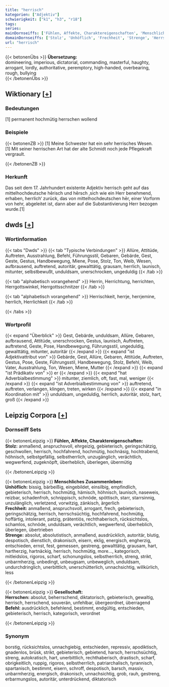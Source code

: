 ```yaml
---
title: "herrisch"
kategorien: ["Adjektiv"]
schwierigkeit: ["k1", "h3", "r18"]
tags:
series:
mainDornseiffs: ['Fühlen, Affekte, Charaktereigenschaften', 'Menschliches Zusammenleben', 'Gesellschaft']
domainDornseiffs: ['Stolz', 'Unhöflich', 'Frechheit', 'Strenge', 'Herrschen', 'Befehl']
url: "herrisch"
---
```


{{< betonenÜbs >}}
**Übersetzung:**  
domineering, imperious, dictatorial, commanding, masterful, haughty, arrogant, lordly, authoritative, peremptory, high-handed, overbearing, rough, bullying  
{{< /betonenÜbs >}}

## Wiktionary [[+](https://de.wiktionary.org/wiki/herrisch)]

### Bedeutungen
[1] permanent hochmütig herrschen wollend  

### Beispiele
{{< betonenZB >}}
[1] Meine Schwester hat ein sehr herrisches Wesen.  
[1] Mit seiner herrischen Art hat der alte Schmidt noch jede Pflegekraft vergrault.  

{{< /betonenZB >}}
### Herkunft
Das seit dem 17. Jahrhundert existente Adjektiv herrisch geht auf das mittelhochdeutsche hērisch und hērsch ‚sich wie ein Herr benehmend, erhaben, herrlich‘ zurück, das von mittelhochdeutschen hēr, einer Vorform von hehr, abgeleitet ist, dann aber auf die Substantivierung Herr bezogen wurde.[1]  



## dwds [[+](https://www.dwds.de/wb/herrisch)]

### Wortinformation
{{< tabs "Dwds" >}}
{{< tab "Typische Verbindungen" >}}
Allüre, Attitüde, Auftreten, Ausstrahlung, Befehl, Führungsstil, Gebaren, Gebärde, Gest, Geste, Gestus, Handbewegung, Miene, Pose, Stolz, Ton, Weib, Wesen, aufbrausend, auftretend, autoritär, gewalttätig, grausam, herrlich, launisch, mitunter, selbstbewußt, unduldsam, unerschrocken, ungeduldig
{{< /tab >}}

{{< tab "alphabetisch vorangehend" >}}
Herrin, Herrichtung, herrichten, Herrgottswinkel, Herrgottsschnitzer
{{< /tab >}}

{{< tab "alphabetisch vorangehend" >}}
Herrischkeit, herrje, herrjemine, herrlich, Herrlichkeit
{{< /tab >}}

{{< /tabs >}}

### Wortprofil
{{< expand "Überblick" >}} Gest, Gebärde, unduldsam, Allüre, Gebaren, aufbrausend, Attitüde, unerschrocken, Gestus, launisch, Auftreten, auftretend, Geste, Pose, Handbewegung, Führungsstil, ungeduldig, gewalttätig, mitunter, autoritär {{< /expand >}}
{{< expand "ist Adjektivattribut von" >}} Gebärde, Gest, Allüre, Gebaren, Attitüde, Auftreten, Gestus, Pose, Geste, Führungsstil, Handbewegung, Stolz, Befehl, Weib, Vater, Ausstrahlung, Ton, Wesen, Miene, Mutter {{< /expand >}}
{{< expand "ist Prädikativ von" >}} er {{< /expand >}}
{{< expand "hat Adverbialbestimmung" >}} mitunter, ziemlich, oft, fast, mal, weniger {{< /expand >}}
{{< expand "ist Adverbialbestimmung von" >}} auftretend, auftreten, verlangen, klingen, treten, wirken {{< /expand >}}
{{< expand "in Koordination mit" >}} unduldsam, ungeduldig, herrlich, autoritär, stolz, hart, groß {{< /expand >}}

## Leipzig Corpora [[+](https://corpora.uni-leipzig.de/en/res?word=herrisch&corpusId=deu_newscrawl-public_2018)]

### Dornseiff Sets
{{< betonenLeipzig >}}
**Fühlen, Affekte, Charaktereigenschaften:**  
**Stolz:** anmaßend, anspruchsvoll, ehrgeizig, gebieterisch, geringschätzig, geschwollen, herrisch, hochfahrend, hochmütig, hochnäsig, hochtrabend, höhnisch, selbstgefällig, selbstherrlich, unzugänglich, verächtlich, wegwerfend, zugeknöpft, überheblich, überlegen, übermütig  

{{< /betonenLeipzig >}}


{{< betonenLeipzig >}}
**Menschliches Zusammenleben:**  
**Unhöflich:** bissig, bärbeißig, eingebildet, einsilbig, empfindlich, gebieterisch, herrisch, hochmütig, hämisch, höhnisch, launisch, naseweis, reizbar, schadenfroh, schnippisch, schnöde, spöttisch, starr, starrsinnig, unzulänglich, verletzend, vorwitzig, zänkisch, ärgerlich  
**Frechheit:** anmaßend, anspruchsvoll, arrogant, frech, gebieterisch, geringschätzig, herrisch, herrschsüchtig, hochfahrend, hochmütig, hoffärtig, intolerant, patzig, prätentiös, rechthaberisch, rücksichtslos, schamlos, schnöde, unduldsam, verächtlich, wegwerfend, überheblich, überlegen, übertrieben  
**Strenge:** absolut, absolutistisch, anmaßend, ausdrücklich, autoritär, blutig, despotisch, dienstlich, drakonisch, eisern, eklig, energisch, engherzig, entschieden, ernst, fest, gemessen, gestreng, gewalttätig, grausam, hart, hartherzig, hartnäckig, herrisch, hochmütig, more..., kategorisch, mitleidslos, rigoros, scharf, schonungslos, selbstherrlich, streng, strikt, unbarmherzig, unbedingt, unbeugsam, unbeweglich, unduldsam, undurchdringlich, unerbittlich, unerschütterlich, unnachsichtig, willkürlich, less  

{{< /betonenLeipzig >}}


{{< betonenLeipzig >}}
**Gesellschaft:**  
**Herrschen:** absolut, beherrschend, diktatorisch, gebieterisch, gewaltig, herrisch, herrschend, souverän, unfehlbar, übergeordnet, überragend  
**Befehl:** ausdrücklich, befehlend, bestimmt, endgültig, entschieden, gebieterisch, herrisch, kategorisch, verordnet  

{{< /betonenLeipzig >}}

### Synonym
borstig, rücksichtslos, unnachgiebig, entschieden, repressiv, apodiktisch, gnadenlos, brüsk, strikt, gebieterisch, gebietend, harsch, herrschsüchtig, streng, autokratisch, hart, unerbittlich, rechthaberisch, drastisch, scharf, obrigkeitlich, ruppig, rigoros, selbstherrlich, patriarchalisch, tyrannisch, spartanisch, bestimmt, eisern, schroff, despotisch, barsch, massiv, unbarmherzig, energisch, drakonisch, unnachsichtig, grob, rauh, gestreng, erbarmungslos, autoritär, unterdrückend, diktatorisch

